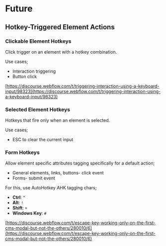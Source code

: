 # Future



## Hotkey-Triggered Element Actions

### Clickable Element Hotkeys

Click trigger on an element with a hotkey combination.

Use cases;

* Interaction triggering
* Button click&#x20;

[https://discourse.webflow.com/t/triggering-interaction-using-a-keyboard-input/98323](https://discourse.webflow.com/t/triggering-interaction-using-a-keyboard-input/98323)

### Selected Element Hotkeys

Hotkeys that fire only when an element is selected.

Use cases;

* ESC to clear the current input&#x20;

### Form Hotkeys

Allow element specific attributes tagging specifically for a default action;

* General elements, links, buttons- click event
* Forms- submit event

For this, use AutoHotkey AHK tagging chars;&#x20;

* **Ctrl**: `^`
* **Alt**: `!`
* **Shift**: `+`
* **Windows Key**: `#`

[https://discourse.webflow.com/t/escape-key-working-only-on-the-first-cms-modal-but-not-the-others/280010/6](https://discourse.webflow.com/t/escape-key-working-only-on-the-first-cms-modal-but-not-the-others/280010/6)
